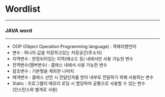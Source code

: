 # Wordlist
***
### JAVA word
***
- OOP (Object Operation Programming language) : 객체지향언어
- 변수 : 하나의 값을 저장하고있는 저장공간(주소지)
 - 지역변수 : 한정되어있는 지역(메소드 등) 내에서만 사용 가능한 변수
 - 전역변수(멤버변수) : 클래스 내에서 사용 가능한 변수
 - 참조변수 : 기본형을 제외한 나머지
 - 매개변수 : 클래스 선언 시 전달인자를 받아 내부로 전달하기 위해 사용하는 변수
 - Static : 프로그램이 메모리 로딩 시 할당하여 공통으로 사용할 수 있는 변수<br/>
(인스턴스와 별개로 사용)